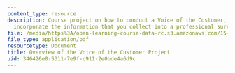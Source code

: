 ```yaml
---
content_type: resource
description: Course project on how to conduct a Voice of the Customer, and how to
  incorporate the information that you collect into a professional survey.
file: /media/https%3A/open-learning-course-data-rc.s3.amazonaws.com/15-821-listening-to-the-customer-fall-2002/346426e053117e9fc9112e0bde4a6d9c_assignment_12.pdf
file_type: application/pdf
resourcetype: Document
title: Overview of the Voice of the Customer Project
uid: 346426e0-5311-7e9f-c911-2e0bde4a6d9c
---
```

